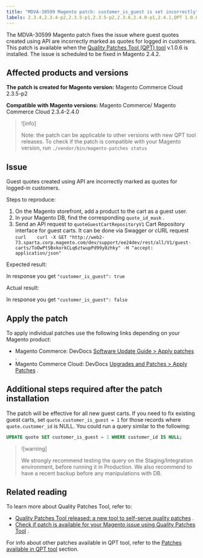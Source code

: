 ```yaml
---
title: "MDVA-30599 Magento patch: customer_is_guest is set incorrectly"
labels: 2.3.4,2.3.4-p2,2.3.5-p1,2.3.5-p2,2.3.6,2.4.0-p1,2.4.1,QPT 1.0.6,QPT patches,Magento Commerce,Magento Commerce Cloud,customer_is_guest,support tools
---
```


The MDVA-30599 Magento patch fixes the issue where guest quotes created using API are incorrectly marked as quotes for logged in customers. This patch is available when the [Quality Patches Tool (QPT) tool](https://support.magento.com/hc/en-us/articles/360047139492) v.1.0.6 is installed. The issue is scheduled to be fixed in Magento 2.4.2.

## Affected products and versions

 **The patch is created for Magento version:** Magento Commerce Cloud 2.3.5-p2

 **Compatible with Magento versions:** Magento Commerce/ Magento Commerce Cloud 2.3.4-2.4.0

>![info]
>
>Note: the patch can be applicable to other versions with new QPT tool releases. To check if the patch is compatible with your Magento version, run `./vendor/bin/magento-patches
    status` 

## Issue

Guest quotes created using API are incorrectly marked as quotes for logged-in customers.

 <span class="wysiwyg-underline">Steps to reproduce:</span> 

1. On the Magento storefront, add a product to the cart as a guest user.
1. In your Magento DB, find the corresponding `quote_id_mask` .
1. Send an API request to `quoteGuestCartRepositoryV1` Cart Repository interface for guest carts. It can be done via Swagger or cURL request    ```curl    curl -X GET "http://web2-73.sparta.corp.magento.com/dev/support/ee24dev/rest/all/V1/guest-carts/ToOwPtSBxkorkCLq6ztwupPd99y8zhky" -H "accept: application/json"    ```    

 <span class="wysiwyg-underline">Expected result:</span> 

In response you get `"customer_is_guest":
true` 

 <span class="wysiwyg-underline">Actual result:</span> 

In response you get `"customer_is_guest":
  false` 

## Apply the patch

To apply individual patches use the following links depending on your Magento product:

* Magento Commerce: DevDocs [Software Update Guide > Apply patches](https://devdocs.magento.com/guides/v2.4/comp-mgr/patching.html#mqp) .
* Magento Commerce Cloud: DevDocs [Upgrades and Patches > Apply Patches](https://devdocs.magento.com/guides/v2.4/comp-mgr/patching/mqp.html) .

## Additional steps required after the patch installation

The patch will be effective for all new guest carts. If you need to fix existing guest carts, set `quote.customer_is_guest = 1` for those records where `quote.customer_id` is NULL. You could run a query similar to the following:

```sql
UPDATE quote SET customer_is_guest = 1 WHERE customer_id IS NULL;
```

>![warning]
>
>We strongly recommend testing the query on the Staging/Integration environment, before running it in Production. We also recommend to have a recent backup before any manipulations with DB.

## Related reading

To learn more about Quality Patches Tool, refer to:

* [Quality Patches Tool released: a new tool to self-serve quality patches](https://support.magento.com/hc/en-us/articles/360047139492) .
* [Check if patch is available for your Magento issue using Quality Patches Tool](https://support.magento.com/hc/en-us/articles/360047125252) .

For info about other patches available in QPT tool, refer to the [Patches available in QPT tool](https://support.magento.com/hc/en-us/sections/360010506631-Patches-available-in-QPT-tool-) section.